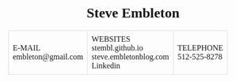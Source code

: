 <style>
table {
    font-family: Georgia;
    border-collapse: collapse;
	text-align: center;
    width: 100%;
}

td, th{
    border: 1px solid #dddddd;
    text-align: left;
    padding: 8px;
}
p{
	font-family: Georgia;
	text-align: center;
}

</style>

<h1 style="text-align: center; font-family: Georgia;">Steve Embleton</h1>

<table>
  <tr>
    <td>E-MAIL<br>
		embleton@gmail.com</style></td>
	<td>WEBSITES<br>
		stembl.github.io<br>
		steve.embletonblog.com<br>
		Linkedin</td>
	<td>TELEPHONE<br>
		512-525-8278</td>

  </tr>
</table>

